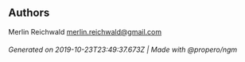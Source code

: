 ## Authors

Merlin Reichwald <merlin.reichwald@gmail.com>

###### Generated on 2019-10-23T23:49:37.673Z | Made with @propero/ngm